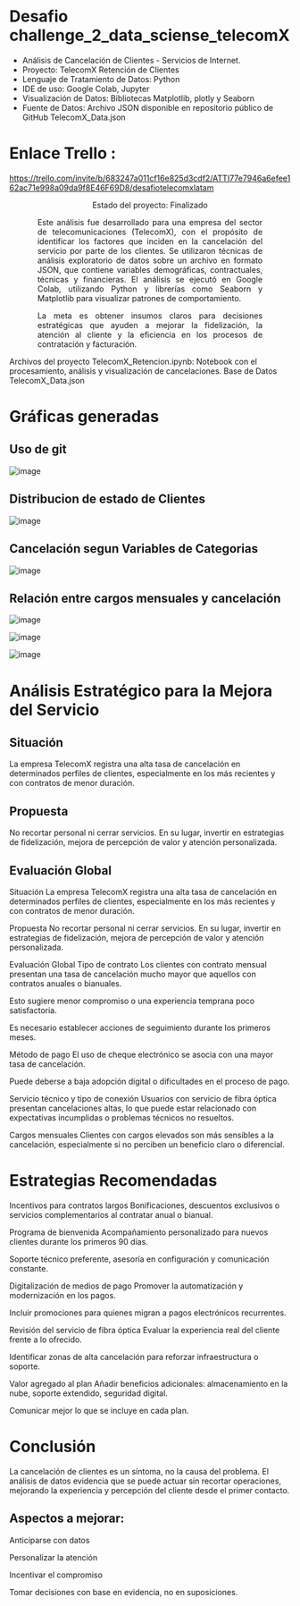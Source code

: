 # **Desafio challenge_2_data_sciense_telecomX**

- Análisis de Cancelación de Clientes - Servicios de Internet.
- Proyecto: TelecomX Retención de Clientes
- Lenguaje de Tratamiento de Datos: Python
- IDE de uso: Google Colab, Jupyter
- Visualización de Datos: Bibliotecas Matplotlib, plotly y Seaborn
- Fuente de Datos:
Archivo JSON disponible en repositorio público de GitHub
TelecomX_Data.json

# Enlace Trello : 
https://trello.com/invite/b/683247a011cf16e825d3cdf2/ATTI77e7946a6efee162ac71e998a09da9f8E46F69D8/desafiotelecomxlatam

<p align="center"> Estado del proyecto: Finalizado </p> <div align="justify" style="width: 80%; margin: 0 auto;"> Este análisis fue desarrollado para una empresa del sector de telecomunicaciones (TelecomX), con el propósito de identificar los factores que inciden en la cancelación del servicio por parte de los clientes.
Se utilizaron técnicas de análisis exploratorio de datos sobre un archivo en formato JSON, que contiene variables demográficas, contractuales, técnicas y financieras. El análisis se ejecutó en Google Colab, utilizando Python y librerías como Seaborn y Matplotlib para visualizar patrones de comportamiento.

La meta es obtener insumos claros para decisiones estratégicas que ayuden a mejorar la fidelización, la atención al cliente y la eficiencia en los procesos de contratación y facturación.

</div>
Archivos del proyecto
TelecomX_Retencion.ipynb: Notebook con el procesamiento, análisis y visualización de cancelaciones.
Base de Datos
TelecomX_Data.json

# Gráficas generadas

## Uso de git

![image](https://github.com/user-attachments/assets/822eb737-f6b9-4356-a322-357e1c308ddc)


## Distribucion de estado de Clientes

![image](https://github.com/user-attachments/assets/ccdefc2c-434b-4fe2-89f9-30864dde0980)

## Cancelación segun Variables de Categorias

![image](https://github.com/user-attachments/assets/ba052afd-fe59-4954-b96f-5aab058fd5a0)

## Relación entre cargos mensuales y cancelación

![image](https://github.com/user-attachments/assets/f3b89d62-7363-4884-8cc1-ede1a0ff806a)

![image](https://github.com/user-attachments/assets/3d6afd95-1c6d-4cbf-9491-3982e8325a4b)

![image](https://github.com/user-attachments/assets/b6d318c8-2e43-4548-b383-403e6436747e)

# Análisis Estratégico para la Mejora del Servicio

## Situación
La empresa TelecomX registra una alta tasa de cancelación en determinados perfiles de clientes, especialmente en los más recientes y con contratos de menor duración.

## Propuesta
No recortar personal ni cerrar servicios. En su lugar, invertir en estrategias de fidelización, mejora de percepción de valor y atención personalizada.

## Evaluación Global
Situación
La empresa TelecomX registra una alta tasa de cancelación en determinados perfiles de clientes, especialmente en los más recientes y con contratos de menor duración.

Propuesta
No recortar personal ni cerrar servicios. En su lugar, invertir en estrategias de fidelización, mejora de percepción de valor y atención personalizada.

Evaluación Global
Tipo de contrato
Los clientes con contrato mensual presentan una tasa de cancelación mucho mayor que aquellos con contratos anuales o bianuales.

Esto sugiere menor compromiso o una experiencia temprana poco satisfactoria.

Es necesario establecer acciones de seguimiento durante los primeros meses.

Método de pago
El uso de cheque electrónico se asocia con una mayor tasa de cancelación.

Puede deberse a baja adopción digital o dificultades en el proceso de pago.

Servicio técnico y tipo de conexión
Usuarios con servicio de fibra óptica presentan cancelaciones altas, lo que puede estar relacionado con expectativas incumplidas o problemas técnicos no resueltos.

Cargos mensuales
Clientes con cargos elevados son más sensibles a la cancelación, especialmente si no perciben un beneficio claro o diferencial.

# Estrategias Recomendadas

Incentivos para contratos largos
Bonificaciones, descuentos exclusivos o servicios complementarios al contratar anual o bianual.

Programa de bienvenida
Acompañamiento personalizado para nuevos clientes durante los primeros 90 días.

Soporte técnico preferente, asesoría en configuración y comunicación constante.

Digitalización de medios de pago
Promover la automatización y modernización en los pagos.

Incluir promociones para quienes migran a pagos electrónicos recurrentes.

Revisión del servicio de fibra óptica
Evaluar la experiencia real del cliente frente a lo ofrecido.

Identificar zonas de alta cancelación para reforzar infraestructura o soporte.

Valor agregado al plan
Añadir beneficios adicionales: almacenamiento en la nube, soporte extendido, seguridad digital.

Comunicar mejor lo que se incluye en cada plan.

# Conclusión

La cancelación de clientes es un síntoma, no la causa del problema.
El análisis de datos evidencia que se puede actuar sin recortar operaciones, mejorando la experiencia y percepción del cliente desde el primer contacto.

## Aspectos a mejorar:

Anticiparse con datos

Personalizar la atención

Incentivar el compromiso

Tomar decisiones con base en evidencia, no en suposiciones.
